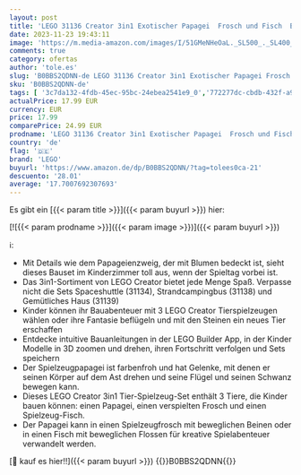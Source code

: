 ```yaml
---
layout: post
title: 'LEGO 31136 Creator 3in1 Exotischer Papagei  Frosch und Fisch  Bauspielzeug für Jungen und Mädchen  Tierfiguren aus dem Dschungel  kreatives Spielzeug für Kinder ab 7 Jahren'
date: 2023-11-23 19:43:11
image: 'https://m.media-amazon.com/images/I/51GMeNHeOaL._SL500_._SL400_.jpg'
comments: true
category: ofertas
author: 'tole.es'
slug: 'B0BBS2QDNN-de LEGO 31136 Creator 3in1 Exotischer Papagei Frosch und...'
sku: 'B0BBS2QDNN-de'
tags: [ '3c7da132-4fdb-45ec-95bc-24ebea2541e9_0','772277dc-cbdb-432f-a915-25a321e9ed8c_0','772277dc-cbdb-432f-a915-25a321e9ed8c_3901','772277dc-cbdb-432f-a915-25a321e9ed8c_4401','Arborist Merchandising Root','Bauspielzeug & Konstruktionsspielzeug','Bauspielzeugsets','Custom Stores','LEGO','Lego Creator','Selektion1','Self Service','Special Features Stores','Spiele, Spielzeug und Sammlerstücke für große Kinder','Spielzeug','Xmas23 Most wanted Toys','lego','🇩🇪', ]
actualPrice: 17.99 EUR
currency: EUR
price: 17.99
comparePrice: 24.99 EUR
prodname: 'LEGO 31136 Creator 3in1 Exotischer Papagei  Frosch und Fisch  Bauspielzeug für Jungen und Mädchen  Tierfiguren aus dem Dschungel  kreatives Spielzeug für Kinder ab 7 Jahren'
country: 'de'
flag: '🇩🇪'
brand: 'LEGO'
buyurl: 'https://www.amazon.de/dp/B0BBS2QDNN/?tag=tolees0ca-21'
descuento: '28.01'
average: '17.7007692307693'
---
```


Es gibt ein [{{< param title >}}]({{< param buyurl >}}) hier:

[![{{< param prodname >}}]({{< param image >}})]({{< param buyurl >}})

ℹ️:

- Mit Details wie dem Papageienzweig, der mit Blumen bedeckt ist, sieht dieses Bauset im Kinderzimmer toll aus, wenn der Spieltag vorbei ist.
- Das 3in1-Sortiment von LEGO Creator bietet jede Menge Spaß. Verpasse nicht die Sets Spaceshuttle (31134), Strandcampingbus (31138) und Gemütliches Haus (31139)
- Kinder können ihr Bauabenteuer mit 3 LEGO Creator Tierspielzeugen wählen oder ihre Fantasie beflügeln und mit den Steinen ein neues Tier erschaffen
- Entdecke intuitive Bauanleitungen in der LEGO Builder App, in der Kinder Modelle in 3D zoomen und drehen, ihren Fortschritt verfolgen und Sets speichern
- Der Spielzeugpapagei ist farbenfroh und hat Gelenke, mit denen er seinen Körper auf dem Ast drehen und seine Flügel und seinen Schwanz bewegen kann.
- Dieses LEGO Creator 3in1 Tier-Spielzeug-Set enthält 3 Tiere, die Kinder bauen können: einen Papagei, einen verspielten Frosch und einen Spielzeug-Fisch.
- Der Papagei kann in einen Spielzeugfrosch mit beweglichen Beinen oder in einen Fisch mit beweglichen Flossen für kreative Spielabenteuer verwandelt werden.

[🛒 kauf es hier!!]({{< param buyurl >}})
{{<world>}}B0BBS2QDNN{{</world>}}
